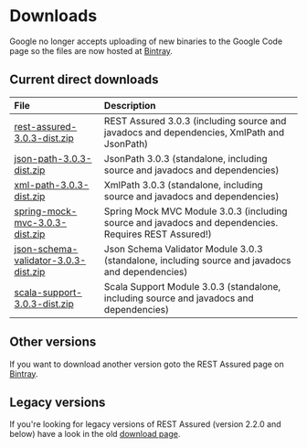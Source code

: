 # Downloads #

Google no longer accepts uploading of new binaries to the Google Code page so the files are now hosted at [Bintray](https://bintray.com/johanhaleby/generic/rest-assured).

## Current direct downloads ##
| File | Description |
|:-----|:------------|
| [rest-assured-3.0.3-dist.zip](http://dl.bintray.com/johanhaleby/generic/rest-assured-3.0.3-dist.zip)  |   REST Assured 3.0.3 (including source and javadocs and dependencies, XmlPath and JsonPath) |
| [json-path-3.0.3-dist.zip](http://dl.bintray.com/johanhaleby/generic/json-path-3.0.3-dist.zip)  | JsonPath 3.0.3 (standalone, including source and javadocs and dependencies) |
| [xml-path-3.0.3-dist.zip](http://dl.bintray.com/johanhaleby/generic/xml-path-3.0.3-dist.zip)  | XmlPath 3.0.3 (standalone, including source and javadocs and dependencies) |
| [spring-mock-mvc-3.0.3-dist.zip](http://dl.bintray.com/johanhaleby/generic/spring-mock-mvc-3.0.3-dist.zip)  | Spring Mock MVC Module 3.0.3 (including source and javadocs and dependencies. Requires REST Assured!)  |
| [json-schema-validator-3.0.3-dist.zip](http://dl.bintray.com/johanhaleby/generic/json-schema-validator-3.0.3-dist.zip)  | Json Schema Validator Module 3.0.3 (standalone, including source and javadocs and dependencies)  |
| [scala-support-3.0.3-dist.zip](http://dl.bintray.com/johanhaleby/generic/scala-support-3.0.3-dist.zip)  | Scala Support Module 3.0.3 (standalone, including source and javadocs and dependencies)  |


## Other versions ##
If you want to download another version goto the REST Assured page on [Bintray](https://bintray.com/johanhaleby/generic/rest-assured).

## Legacy versions ##
If you're looking for legacy versions of REST Assured (version 2.2.0 and below) have a look in the old  <a href='https://code.google.com/p/rest-assured/downloads/list?can=1&q=&colspec=Filename+Summary+Uploaded+ReleaseDate+Size+DownloadCount'>download page</a>.
